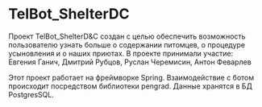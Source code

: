 # TelBot_ShelterDC
Проект TelBot_ShelterD&amp;C создан с целью обеспечить возможность пользователю узнать больше о содержании питомцев, о процедуре усыновления и о наших приютах. В проекте принимали участие: Евгения Ганич, Дмитрий Рубцов, Руслан Черемисин, Антон Феварлев

Этот проект работает на фреймворке Spring. Взаимодействие с ботом происходит посредством библиотеки pengrad. Данные хранятся в БД PostgresSQL.
